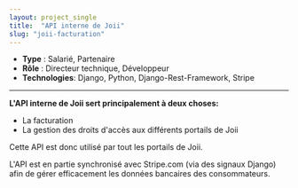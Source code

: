 ```yaml
---
layout: project_single
title:  "API interne de Joii"
slug: "joii-facturation"
---
```


* **Type** : Salarié, Partenaire
* **Rôle** : Directeur technique, Développeur
* **Technologies**: Django, Python, Django-Rest-Framework, Stripe

---

**L'API interne de Joii sert principalement à deux choses:**

* La facturation
* La gestion des droits d'accès aux différents portails de Joii

Cette API est donc utilisé par tout les portails de Joii.

L'API est en partie synchronisé avec Stripe.com (via des signaux Django) afin de gérer efficacement les données bancaires des consommateurs.